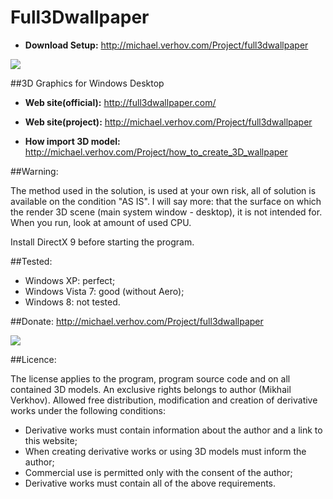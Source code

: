 Full3Dwallpaper
===============

* __Download Setup:__ http://michael.verhov.com/Project/full3dwallpaper

<img src="https://github.com/Verhov/Full3Dwallpaper/blob/master/awesome.png?raw=true" />

##3D Graphics for Windows Desktop

* __Web site(official):__ http://full3dwallpaper.com/

* __Web site(project):__ http://michael.verhov.com/Project/full3dwallpaper

* __How import 3D model:__ http://michael.verhov.com/Project/how_to_create_3D_wallpaper

##Warning:

The method used in the solution, is used at your own risk, all of solution is available on the condition "AS IS".
I will say more: that the surface on which the render 3D scene (main system window - desktop), it is not intended for.
When you run, look at amount of used CPU.

Install DirectX 9 before starting the program.

##Tested:

* Windows XP: perfect;
* Windows Vista 7: good (without Aero);
* Windows 8: not tested.

##Donate: http://michael.verhov.com/Project/full3dwallpaper


<img src="https://github.com/Verhov/Full3Dwallpaper/blob/master/screenshot.png?raw=true" />

##Licence:

The license applies to the program, program source code and on all contained 3D models. An exclusive rights belongs to author (Mikhail Verkhov).
Allowed free distribution, modification and creation of derivative works under the following conditions:
* Derivative works must contain information about the author and a link to this website;
* When creating derivative works or using 3D models must inform the author;
* Commercial use is permitted only with the consent of the author;
* Derivative works must contain all of the above requirements.
